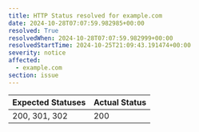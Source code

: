 ```yaml
---
title: HTTP Status resolved for example.com
date: 2024-10-28T07:07:59.982985+00:00
resolved: True
resolvedWhen: 2024-10-28T07:07:59.982999+00:00
resolvedStartTime: 2024-10-25T21:09:43.191474+00:00
severity: notice
affected:
  - example.com
section: issue
---
```


| Expected Statuses | Actual Status  |
|-------------------|----------------|
| 200, 301, 302 | 200 |
